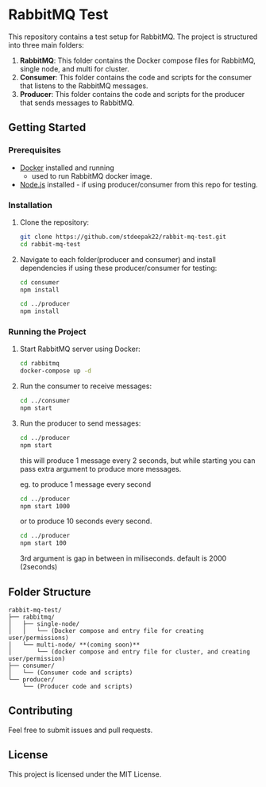 # RabbitMQ Test

This repository contains a test setup for RabbitMQ. The project is structured into three main folders:

1. **RabbitMQ**: This folder contains the Docker compose files for RabbitMQ, single node, and multi for cluster.
2. **Consumer**: This folder contains the code and scripts for the consumer that listens to the RabbitMQ messages.
3. **Producer**: This folder contains the code and scripts for the producer that sends messages to RabbitMQ.

## Getting Started

### Prerequisites

- [Docker](https://www.docker.com/get-started) installed and running
    - used to run RabbitMQ docker image.
- [Node.js](https://nodejs.org/) installed  - if using producer/consumer from this repo for testing.

### Installation

1. Clone the repository:
    ```sh
    git clone https://github.com/stdeepak22/rabbit-mq-test.git
    cd rabbit-mq-test
    ```

2. Navigate to each folder(producer and consumer) and install dependencies if using these producer/consumer for testing:
    ```sh
    cd consumer
    npm install

    cd ../producer
    npm install
    ```

### Running the Project

1. Start RabbitMQ server using Docker:
    ```sh
    cd rabbitmq
    docker-compose up -d
    ```
2. Run the consumer to receive messages:
    ```sh
    cd ../consumer
    npm start
    ```
3. Run the producer to send messages:
    ```sh
    cd ../producer
    npm start
    ```
    this will produce 1 message every 2 seconds, but while starting you can pass extra argument to produce more messages.
    
    eg. to produce 1 message every second
    ```sh
    cd ../producer
    npm start 1000
    ```
    or to produce 10 seconds every second.
    ```sh
    cd ../producer
    npm start 100
    ```

    3rd argument is gap in between in miliseconds. default is 2000 (2seconds) 


## Folder Structure

```
rabbit-mq-test/
├── rabbitmq/
│   ├── single-node/
│   │   └── (Docker compose and entry file for creating user/permissions)
│   └── multi-node/ **(coming soon)**
│       └── (docker compose and entry file for cluster, and creating user/permission)
├── consumer/
│   └── (Consumer code and scripts)
└── producer/
    └── (Producer code and scripts)
```

## Contributing

Feel free to submit issues and pull requests.

## License

This project is licensed under the MIT License.